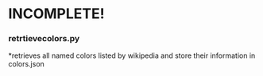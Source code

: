 # INCOMPLETE!
### retrtievecolors.py
*retrieves all named colors listed by wikipedia and store their information in colors.json
